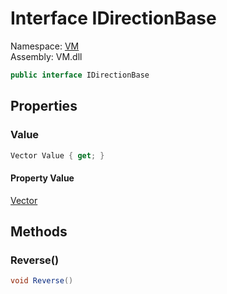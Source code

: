 # Interface IDirectionBase

Namespace: [VM](VM.md)  
Assembly: VM.dll  

```csharp
public interface IDirectionBase
```

## Properties

### Value

```csharp
Vector Value { get; }
```

#### Property Value

 [Vector](VM.Vector.md)

## Methods

### Reverse\(\)

```csharp
void Reverse()
```


